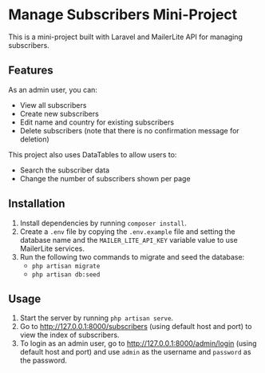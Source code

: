 # Manage Subscribers Mini-Project

This is a mini-project built with Laravel and MailerLite API for managing subscribers.

## Features

As an admin user, you can:

-   View all subscribers
-   Create new subscribers
-   Edit name and country for existing subscribers
-   Delete subscribers (note that there is no confirmation message for deletion)

This project also uses DataTables to allow users to:

-   Search the subscriber data
-   Change the number of subscribers shown per page

## Installation

1. Install dependencies by running `composer install`.
2. Create a `.env` file by copying the `.env.example` file and setting the database name and the `MAILER_LITE_API_KEY` variable value to use MailerLite services.
3. Run the following two commands to migrate and seed the database:
    - `php artisan migrate`
    - `php artisan db:seed`

## Usage

1. Start the server by running `php artisan serve`.
2. Go to http://127.0.0.1:8000/subscribers (using default host and port) to view the index of subscribers.
3. To login as an admin user, go to http://127.0.0.1:8000/admin/login (using default host and port) and use `admin` as the username and `password` as the password.
